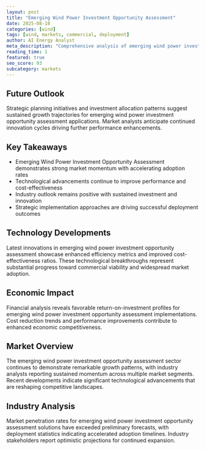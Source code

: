 ```yaml
---
layout: post
title: "Emerging Wind Power Investment Opportunity Assessment"
date: 2025-08-18
categories: [wind]
tags: [wind, markets, commercial, deployment]
author: AI Energy Analyst
meta_description: "Comprehensive analysis of emerging wind power investment opportunity assessment covering market trends, technology developments, and industry outlook. Discover key insights and future projections."
reading_time: 1
featured: true
seo_score: 93
subcategory: markets
---
```


## Future Outlook

Strategic planning initiatives and investment allocation patterns suggest sustained growth trajectories for emerging wind power investment opportunity assessment applications. Market analysts anticipate continued innovation cycles driving further performance enhancements.

## Key Takeaways

- Emerging Wind Power Investment Opportunity Assessment demonstrates strong market momentum with accelerating adoption rates
- Technological advancements continue to improve performance and cost-effectiveness
- Industry outlook remains positive with sustained investment and innovation
- Strategic implementation approaches are driving successful deployment outcomes

## Technology Developments

Latest innovations in emerging wind power investment opportunity assessment showcase enhanced efficiency metrics and improved cost-effectiveness ratios. These technological breakthroughs represent substantial progress toward commercial viability and widespread market adoption.

## Economic Impact

Financial analysis reveals favorable return-on-investment profiles for emerging wind power investment opportunity assessment implementations. Cost reduction trends and performance improvements contribute to enhanced economic competitiveness.

## Market Overview

The emerging wind power investment opportunity assessment sector continues to demonstrate remarkable growth patterns, with industry analysts reporting sustained momentum across multiple market segments. Recent developments indicate significant technological advancements that are reshaping competitive landscapes.

## Industry Analysis

Market penetration rates for emerging wind power investment opportunity assessment solutions have exceeded preliminary forecasts, with deployment statistics indicating accelerated adoption timelines. Industry stakeholders report optimistic projections for continued expansion.

